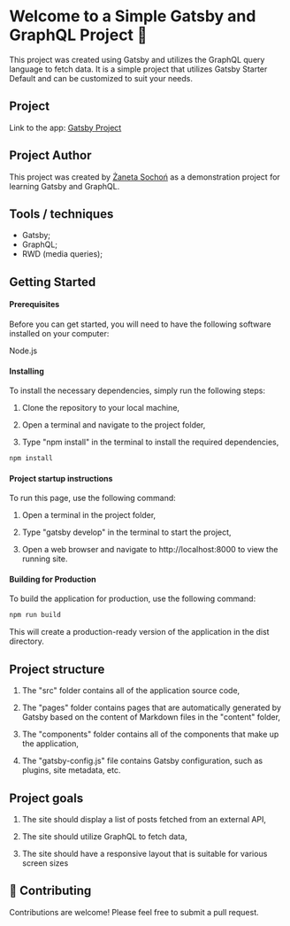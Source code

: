 # Welcome to a Simple Gatsby and GraphQL Project 👋

This project was created using Gatsby and utilizes the GraphQL query language to fetch data. It is a simple project that utilizes Gatsby Starter Default and can be customized to suit your needs.

## Project

Link to the app: [Gatsby Project](https://gatsby-graphql-simple-site.netlify.app/)

## Project Author

This project was created by [Żaneta Sochoń](https://github.com/zanetasochon) as a demonstration project for learning Gatsby and GraphQL.

## Tools / techniques

- Gatsby;
- GraphQL;
- RWD (media queries);

## Getting Started

#### Prerequisites

Before you can get started, you will need to have the following software installed on your computer:

Node.js

#### Installing

To install the necessary dependencies, simply run the following steps:

1. Clone the repository to your local machine,

2. Open a terminal and navigate to the project folder,

3. Type "npm install" in the terminal to install the required dependencies,

```bash
npm install
```

#### Project startup instructions

To run this page, use the following command:

1. Open a terminal in the project folder,

2. Type "gatsby develop" in the terminal to start the project,

3. Open a web browser and navigate to http://localhost:8000 to view the running site.

#### Building for Production

To build the application for production, use the following command:

```bash
npm run build
```

This will create a production-ready version of the application in the dist directory.

## Project structure

1. The "src" folder contains all of the application source code,

2. The "pages" folder contains pages that are automatically generated by Gatsby based on the content of Markdown files in the "content" folder,

3. The "components" folder contains all of the components that make up the application,

4. The "gatsby-config.js" file contains Gatsby configuration, such as plugins, site metadata, etc.

## Project goals

1. The site should display a list of posts fetched from an external API,

2. The site should utilize GraphQL to fetch data,

3. The site should have a responsive layout that is suitable for various screen sizes

## 🤝 Contributing

Contributions are welcome! Please feel free to submit a pull request.
